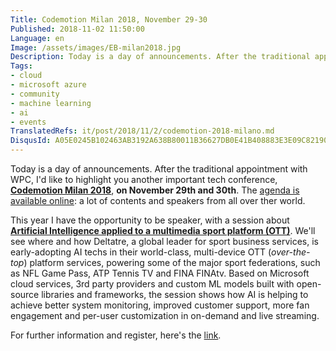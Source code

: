 ```yaml
---
Title: Codemotion Milan 2018, November 29-30
Published: 2018-11-02 11:50:00
Language: en
Image: /assets/images/EB-milan2018.jpg
Description: Today is a day of announcements. After the traditional appointment with WPC, I'd like to highlight you another important tech conference, Codemotion Milan 2018, on November 29th and 30th. The agenda is available online, a lot of contents and speakers from all over ther world.
Tags:
- cloud
- microsoft azure
- community
- machine learning
- ai
- events
TranslatedRefs: it/post/2018/11/2/codemotion-2018-milano.md
DisqusId: A05E0245B102463AB3192A638B80011B36627DB0E41B408883E3E09C82190CD4
---
```

Today is a day of announcements. After the traditional appointment with WPC, I'd like to highlight you another important tech conference, **<a href="https://milan2018.codemotionworld.com/" target="_blank">Codemotion Milan 2018</a>**, **on November 29th and 30th**. The <a href="https://milan2018.codemotionworld.com/conference/" target="_blank">agenda is available online</a>: a lot of contents and speakers from all over ther world.

This year I have the opportunity to be speaker, with a session about <a href="https://milan2018.codemotionworld.com/talk-detail/?detail=9341" target="_blank">**Artificial Intelligence applied to a multimedia sport platform (OTT)**</a>. We'll see where and how Deltatre, a global leader for sport business services, is early-adopting AI techs in their world-class, multi-device OTT (*over-the-top*) platform services, powering some of the major sport federations, such as NFL Game Pass, ATP Tennis TV and FINA FINAtv. Based on Microsoft cloud services, 3rd party providers and custom ML models built with open-source libraries and frameworks, the session shows how AI is helping to achieve better system monitoring, improved customer support, more fan engagement and per-user customization in on-demand and live streaming.

For further information and register, here's the <a href="https://www.eventbrite.co.uk/e/codemotion-milan-2018-conference-november-29-30-tickets-47067848201?aff=etckt" target="_blank">link</a>.